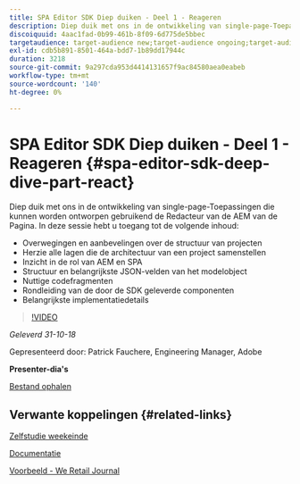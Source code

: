 ```yaml
---
title: SPA Editor SDK Diep duiken - Deel 1 - Reageren
description: Diep duik met ons in de ontwikkeling van single-page-Toepassingen die kunnen worden ontworpen gebruikend de Redacteur van de AEM van de Pagina.
discoiquuid: 4aac1fad-0b99-461b-8f09-6d775de5bbec
targetaudience: target-audience new;target-audience ongoing;target-audience upgrader
exl-id: cdb5b891-8501-464a-bdd7-1b89dd17944c
duration: 3218
source-git-commit: 9a297cda953d4414131657f9ac84580aea0eabeb
workflow-type: tm+mt
source-wordcount: '140'
ht-degree: 0%

---
```


# SPA Editor SDK Diep duiken - Deel 1 - Reageren {#spa-editor-sdk-deep-dive-part-react}

Diep duik met ons in de ontwikkeling van single-page-Toepassingen die kunnen worden ontworpen gebruikend de Redacteur van de AEM van de Pagina. In deze sessie hebt u toegang tot de volgende inhoud:

* Overwegingen en aanbevelingen over de structuur van projecten
* Herzie alle lagen die de architectuur van een project samenstellen
* Inzicht in de rol van AEM en SPA
* Structuur en belangrijkste JSON-velden van het modelobject
* Nuttige codefragmenten
* Rondleiding van de door de SDK geleverde componenten
* Belangrijkste implementatiedetails

>[!VIDEO](https://video.tv.adobe.com/v/25194/?quality=9)

*Geleverd 31-10-18*

Gepresenteerd door: Patrick Fauchere, Engineering Manager, Adobe

**Presenter-dia&#39;s**

[Bestand ophalen](assets/aem-gems-spa-editordeepdive-react-10312018.pdf)

## Verwante koppelingen {#related-links}

[Zelfstudie weekeinde](https://experienceleague.adobe.com/docs/experience-manager-learn/getting-started-wknd-tutorial-develop/overview.html)

[Documentatie](https://helpx.adobe.com/experience-manager/6-4/sites/developing/using/spa-overview.html)

[Voorbeeld - We Retail Journal](https://github.com/adobe/aem-sample-we-retail-journal)

<!--
[Get back to the Overview](https://helpx.adobe.com/experience-manager/kt/eseminars/gems/aem-index.html)
-->
